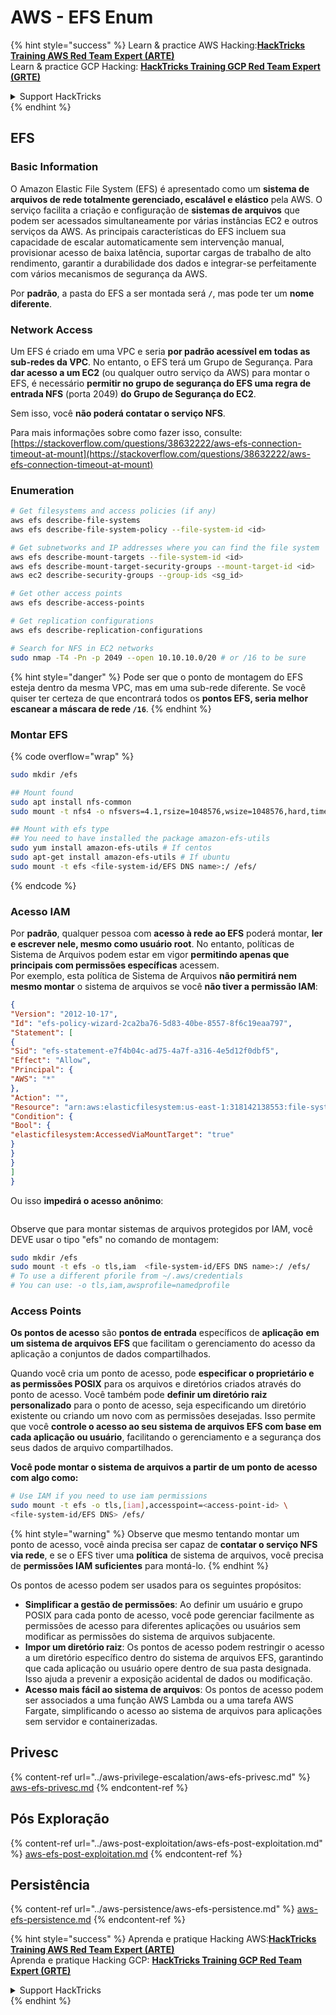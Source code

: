 # AWS - EFS Enum

{% hint style="success" %}
Learn & practice AWS Hacking:<img src="../../../.gitbook/assets/image (1) (1) (1).png" alt="" data-size="line">[**HackTricks Training AWS Red Team Expert (ARTE)**](https://training.hacktricks.xyz/courses/arte)<img src="../../../.gitbook/assets/image (1) (1) (1).png" alt="" data-size="line">\
Learn & practice GCP Hacking: <img src="../../../.gitbook/assets/image (2).png" alt="" data-size="line">[**HackTricks Training GCP Red Team Expert (GRTE)**<img src="../../../.gitbook/assets/image (2).png" alt="" data-size="line">](https://training.hacktricks.xyz/courses/grte)

<details>

<summary>Support HackTricks</summary>

* Check the [**subscription plans**](https://github.com/sponsors/carlospolop)!
* **Join the** 💬 [**Discord group**](https://discord.gg/hRep4RUj7f) or the [**telegram group**](https://t.me/peass) or **follow** us on **Twitter** 🐦 [**@hacktricks\_live**](https://twitter.com/hacktricks_live)**.**
* **Share hacking tricks by submitting PRs to the** [**HackTricks**](https://github.com/carlospolop/hacktricks) and [**HackTricks Cloud**](https://github.com/carlospolop/hacktricks-cloud) github repos.

</details>
{% endhint %}

## EFS

### Basic Information

O Amazon Elastic File System (EFS) é apresentado como um **sistema de arquivos de rede totalmente gerenciado, escalável e elástico** pela AWS. O serviço facilita a criação e configuração de **sistemas de arquivos** que podem ser acessados simultaneamente por várias instâncias EC2 e outros serviços da AWS. As principais características do EFS incluem sua capacidade de escalar automaticamente sem intervenção manual, provisionar acesso de baixa latência, suportar cargas de trabalho de alto rendimento, garantir a durabilidade dos dados e integrar-se perfeitamente com vários mecanismos de segurança da AWS.

Por **padrão**, a pasta do EFS a ser montada será **`/`**, mas pode ter um **nome diferente**.

### Network Access

Um EFS é criado em uma VPC e seria **por padrão acessível em todas as sub-redes da VPC**. No entanto, o EFS terá um Grupo de Segurança. Para **dar acesso a um EC2** (ou qualquer outro serviço da AWS) para montar o EFS, é necessário **permitir no grupo de segurança do EFS uma regra de entrada NFS** (porta 2049) **do Grupo de Segurança do EC2**.

Sem isso, você **não poderá contatar o serviço NFS**.

Para mais informações sobre como fazer isso, consulte: [https://stackoverflow.com/questions/38632222/aws-efs-connection-timeout-at-mount](https://stackoverflow.com/questions/38632222/aws-efs-connection-timeout-at-mount)

### Enumeration
```bash
# Get filesystems and access policies (if any)
aws efs describe-file-systems
aws efs describe-file-system-policy --file-system-id <id>

# Get subnetworks and IP addresses where you can find the file system
aws efs describe-mount-targets --file-system-id <id>
aws efs describe-mount-target-security-groups --mount-target-id <id>
aws ec2 describe-security-groups --group-ids <sg_id>

# Get other access points
aws efs describe-access-points

# Get replication configurations
aws efs describe-replication-configurations

# Search for NFS in EC2 networks
sudo nmap -T4 -Pn -p 2049 --open 10.10.10.0/20 # or /16 to be sure
```
{% hint style="danger" %}
Pode ser que o ponto de montagem do EFS esteja dentro da mesma VPC, mas em uma sub-rede diferente. Se você quiser ter certeza de que encontrará todos os **pontos EFS, seria melhor escanear a máscara de rede `/16`**.
{% endhint %}

### Montar EFS

{% code overflow="wrap" %}
```bash
sudo mkdir /efs

## Mount found
sudo apt install nfs-common
sudo mount -t nfs4 -o nfsvers=4.1,rsize=1048576,wsize=1048576,hard,timeo=600,retrans=2,noresvport <IP>:/ /efs

## Mount with efs type
## You need to have installed the package amazon-efs-utils
sudo yum install amazon-efs-utils # If centos
sudo apt-get install amazon-efs-utils # If ubuntu
sudo mount -t efs <file-system-id/EFS DNS name>:/ /efs/
```
{% endcode %}

### Acesso IAM

Por **padrão**, qualquer pessoa com **acesso à rede ao EFS** poderá montar, **ler e escrever nele, mesmo como usuário root**. No entanto, políticas de Sistema de Arquivos podem estar em vigor **permitindo apenas que principais com permissões específicas** acessem.\
Por exemplo, esta política de Sistema de Arquivos **não permitirá nem mesmo montar** o sistema de arquivos se você **não tiver a permissão IAM**:
```json
{
"Version": "2012-10-17",
"Id": "efs-policy-wizard-2ca2ba76-5d83-40be-8557-8f6c19eaa797",
"Statement": [
{
"Sid": "efs-statement-e7f4b04c-ad75-4a7f-a316-4e5d12f0dbf5",
"Effect": "Allow",
"Principal": {
"AWS": "*"
},
"Action": "",
"Resource": "arn:aws:elasticfilesystem:us-east-1:318142138553:file-system/fs-0ab66ad201b58a018",
"Condition": {
"Bool": {
"elasticfilesystem:AccessedViaMountTarget": "true"
}
}
}
]
}
```
Ou isso **impedirá o acesso anônimo**:

<figure><img src="../../../.gitbook/assets/image (278).png" alt=""><figcaption></figcaption></figure>

Observe que para montar sistemas de arquivos protegidos por IAM, você DEVE usar o tipo "efs" no comando de montagem:
```bash
sudo mkdir /efs
sudo mount -t efs -o tls,iam  <file-system-id/EFS DNS name>:/ /efs/
# To use a different pforile from ~/.aws/credentials
# You can use: -o tls,iam,awsprofile=namedprofile
```
### Access Points

**Os pontos de acesso** são **pontos de entrada** específicos de **aplicação** **em um sistema de arquivos EFS** que facilitam o gerenciamento do acesso da aplicação a conjuntos de dados compartilhados.

Quando você cria um ponto de acesso, pode **especificar o proprietário e as permissões POSIX** para os arquivos e diretórios criados através do ponto de acesso. Você também pode **definir um diretório raiz personalizado** para o ponto de acesso, seja especificando um diretório existente ou criando um novo com as permissões desejadas. Isso permite que você **controle o acesso ao seu sistema de arquivos EFS com base em cada aplicação ou usuário**, facilitando o gerenciamento e a segurança dos seus dados de arquivo compartilhados.

**Você pode montar o sistema de arquivos a partir de um ponto de acesso com algo como:**
```bash
# Use IAM if you need to use iam permissions
sudo mount -t efs -o tls,[iam],accesspoint=<access-point-id> \
<file-system-id/EFS DNS> /efs/
```
{% hint style="warning" %}
Observe que mesmo tentando montar um ponto de acesso, você ainda precisa ser capaz de **contatar o serviço NFS via rede**, e se o EFS tiver uma **política** de sistema de arquivos, você precisa de **permissões IAM suficientes** para montá-lo.
{% endhint %}

Os pontos de acesso podem ser usados para os seguintes propósitos:

* **Simplificar a gestão de permissões**: Ao definir um usuário e grupo POSIX para cada ponto de acesso, você pode gerenciar facilmente as permissões de acesso para diferentes aplicações ou usuários sem modificar as permissões do sistema de arquivos subjacente.
* **Impor um diretório raiz**: Os pontos de acesso podem restringir o acesso a um diretório específico dentro do sistema de arquivos EFS, garantindo que cada aplicação ou usuário opere dentro de sua pasta designada. Isso ajuda a prevenir a exposição acidental de dados ou modificação.
* **Acesso mais fácil ao sistema de arquivos**: Os pontos de acesso podem ser associados a uma função AWS Lambda ou a uma tarefa AWS Fargate, simplificando o acesso ao sistema de arquivos para aplicações sem servidor e containerizadas.

## Privesc

{% content-ref url="../aws-privilege-escalation/aws-efs-privesc.md" %}
[aws-efs-privesc.md](../aws-privilege-escalation/aws-efs-privesc.md)
{% endcontent-ref %}

## Pós Exploração

{% content-ref url="../aws-post-exploitation/aws-efs-post-exploitation.md" %}
[aws-efs-post-exploitation.md](../aws-post-exploitation/aws-efs-post-exploitation.md)
{% endcontent-ref %}

## Persistência

{% content-ref url="../aws-persistence/aws-efs-persistence.md" %}
[aws-efs-persistence.md](../aws-persistence/aws-efs-persistence.md)
{% endcontent-ref %}

{% hint style="success" %}
Aprenda e pratique Hacking AWS:<img src="../../../.gitbook/assets/image (1) (1) (1).png" alt="" data-size="line">[**HackTricks Training AWS Red Team Expert (ARTE)**](https://training.hacktricks.xyz/courses/arte)<img src="../../../.gitbook/assets/image (1) (1) (1).png" alt="" data-size="line">\
Aprenda e pratique Hacking GCP: <img src="../../../.gitbook/assets/image (2).png" alt="" data-size="line">[**HackTricks Training GCP Red Team Expert (GRTE)**<img src="../../../.gitbook/assets/image (2).png" alt="" data-size="line">](https://training.hacktricks.xyz/courses/grte)

<details>

<summary>Support HackTricks</summary>

* Confira os [**planos de assinatura**](https://github.com/sponsors/carlospolop)!
* **Junte-se ao** 💬 [**grupo do Discord**](https://discord.gg/hRep4RUj7f) ou ao [**grupo do telegram**](https://t.me/peass) ou **siga**-nos no **Twitter** 🐦 [**@hacktricks\_live**](https://twitter.com/hacktricks_live)**.**
* **Compartilhe truques de hacking enviando PRs para os repositórios do** [**HackTricks**](https://github.com/carlospolop/hacktricks) e [**HackTricks Cloud**](https://github.com/carlospolop/hacktricks-cloud).

</details>
{% endhint %}

